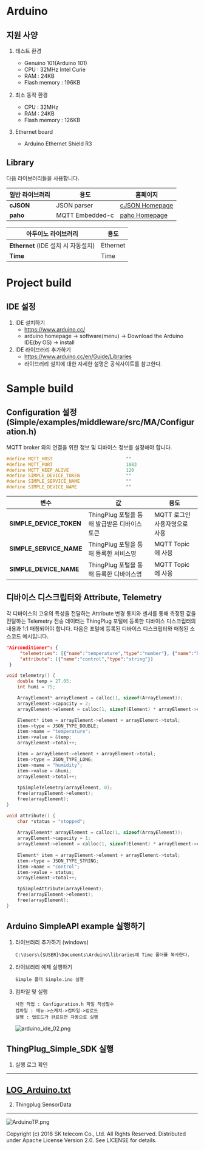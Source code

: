 Arduino
===

지원 사양
---
1. 테스트 환경
	+ Genuino 101(Arduino 101) 
	+ CPU : 32MHz Intel Curie
	+ RAM : 24KB
	+ Flash memory : 196KB

2. 최소 동작 환경
	+ CPU : 32MHz
	+ RAM : 24KB
	+ Flash memory : 126KB
	
3. Ethernet board
	+ Arduino Ethernet Shield R3

Library
---
다음 라이브러리들을 사용합니다.

일반 라이브러리 | 용도 | 홈페이지
------------ | ------------- | -------------
__cJSON__ | JSON parser | [cJSON Homepage](https://github.com/DaveGamble/cJSON)
__paho__ | MQTT Embedded-c | [paho Homepage](https://eclipse.org/paho/)

아두이노 라이브러리 | 용도 
------------ | -------------
__Ethernet__ (IDE 설치 시 자동설치) | Ethernet 
__Time__ | Time

Project build
===

IDE 설정
---
1. IDE 설치하기
	+ https://www.arduino.cc/
	+ arduino homepage -> software(menu) -> Download the Arduino IDE(by OS) -> install
2. IDE 라이브러리 추가하기
	+ https://www.arduino.cc/en/Guide/Libraries
	+ 라이브러리 설치에 대한 자세한 설명은 공식사이트를 참고한다.

Sample build
===

Configuration 설정(Simple/examples/middleware/src/MA/Configuration.h)
---
MQTT broker 와의 연결을 위한 정보 및 디바이스 정보를 설정해야 합니다.
```c
#define MQTT_HOST                           ""
#define MQTT_PORT                           1883					
#define MQTT_KEEP_ALIVE                     120
#define SIMPLE_DEVICE_TOKEN                 ""
#define SIMPLE_SERVICE_NAME                 ""
#define SIMPLE_DEVICE_NAME                  ""
```

변수 | 값 | 용도 
------------ | ------------- | -------------
__SIMPLE_DEVICE_TOKEN__ | ThingPlug 포털을 통해 발급받은 디바이스 토큰 | MQTT 로그인 사용자명으로 사용
__SIMPLE_SERVICE_NAME__ | ThingPlug 포털을 통해 등록한 서비스명 | MQTT Topic 에 사용
__SIMPLE_DEVICE_NAME__ | ThingPlug 포털을 통해 등록한 디바이스명 | MQTT Topic 에 사용


디바이스 디스크립터와 Attribute, Telemetry
---
각 디바이스의 고유의 특성을 전달하는 Attribute 변경 통지와 센서를 통해 측정된 값을 전달하는 Telemetry 전송 데이터는 ThingPlug 포털에 등록한 디바이스 디스크립터의 내용과 1:1 매칭되어야 합니다.
다음은 포털에 등록된 디바이스 디스크립터와 매칭된 소스코드 예시입니다.

```json
"Airconditioner": {
     "telemetries": [{"name":"temperature","type":"number"}, {"name":"humidity","type":"int"}],
     "attribute": [{"name":"control","type":"string"}]
 }
```

```c
void telemetry() {
    double temp = 27.05;
    int humi = 75;

    ArrayElement* arrayElement = calloc(1, sizeof(ArrayElement));    
    arrayElement->capacity = 2;
    arrayElement->element = calloc(1, sizeof(Element) * arrayElement->capacity);

    Element* item = arrayElement->element + arrayElement->total;
    item->type = JSON_TYPE_DOUBLE;
    item->name = "temperature";	
    item->value = &temp;
    arrayElement->total++;

    item = arrayElement->element + arrayElement->total;
    item->type = JSON_TYPE_LONG;
    item->name = "humidity";
    item->value = &humi;
    arrayElement->total++;
    
    tpSimpleTelemetry(arrayElement, 0);
    free(arrayElement->element);
    free(arrayElement);
}

void attribute() {
    char *status = "stopped";
	
    ArrayElement* arrayElement = calloc(1, sizeof(ArrayElement));    
    arrayElement->capacity = 1;
    arrayElement->element = calloc(1, sizeof(Element) * arrayElement->capacity);
    
    Element* item = arrayElement->element + arrayElement->total;
    item->type = JSON_TYPE_STRING;
    item->name = "control";
    item->value = status;
    arrayElement->total++;

    tpSimpleAttribute(arrayElement);
    free(arrayElement->element);
    free(arrayElement);
}

```

Arduino SimpleAPI example 실행하기
---
1. 라이브러리 추가하기 (windows)

	```
	C:\Users\{$USER}\Documents\Arduino\libraries에 Time 폴더를 복사한다.
	```
	
2. 라이브러리 예제 실행하기 

	```
	Simple 폴더 Simple.ino 실행
	```
	
3. 컴파일 및 실행 

	```
	사전 작업 : Configuration.h 파일 작성필수
	컴파일 : 메뉴->스케치->컴파일->업로드
	실행 : 업로드가 완료되면 자동으로 실행
	```
	![arduino_ide_02.png](images/arduino_ide_02.png)
	
	
ThingPlug_Simple_SDK 실행
---
1. 실행 로그 확인
---
[LOG_Arduino.txt](./LOG_Arduino.txt)
---
2. Thingplug SensorData
---
![ArduinoTP.png](images/ArduinoTP.png)

Copyright (c) 2018 SK telecom Co., Ltd. All Rights Reserved.
Distributed under Apache License Version 2.0. See LICENSE for details.
